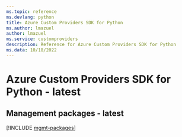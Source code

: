 ```yaml
---
ms.topic: reference
ms.devlang: python
title: Azure Custom Providers SDK for Python
ms.author: lmazuel
author: lmazuel
ms.service: customproviders
description: Reference for Azure Custom Providers SDK for Python
ms.data: 10/18/2022
---
```

# Azure Custom Providers SDK for Python - latest

## Management packages - latest
[!INCLUDE [mgmt-packages](custom-providers-mgmt-index.md)]